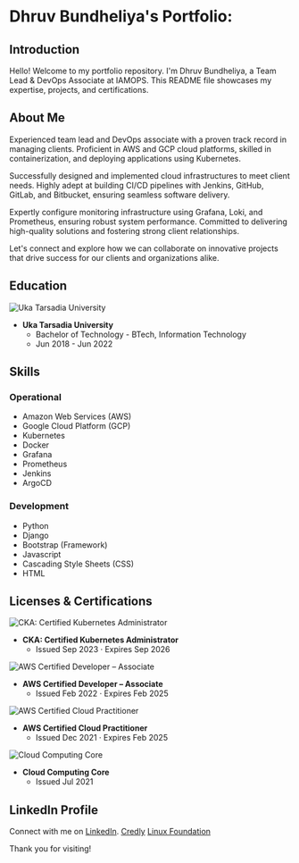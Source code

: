 # Dhruv Bundheliya's Portfolio:

## Introduction

Hello! Welcome to my portfolio repository. I'm Dhruv Bundheliya, a Team Lead & DevOps Associate at IAMOPS. This README file showcases my expertise, projects, and certifications.

## About Me

Experienced team lead and DevOps associate with a proven track record in managing clients. Proficient in AWS and GCP cloud platforms, skilled in containerization, and deploying applications using Kubernetes.

Successfully designed and implemented cloud infrastructures to meet client needs. Highly adept at building CI/CD pipelines with Jenkins, GitHub, GitLab, and Bitbucket, ensuring seamless software delivery.

Expertly configure monitoring infrastructure using Grafana, Loki, and Prometheus, ensuring robust system performance. Committed to delivering high-quality solutions and fostering strong client relationships.

Let's connect and explore how we can collaborate on innovative projects that drive success for our clients and organizations alike.

## Education

![Uka Tarsadia University](images/university_logo.png)

- **Uka Tarsadia University**
  - Bachelor of Technology - BTech, Information Technology
  - Jun 2018 - Jun 2022

## Skills

### Operational

- Amazon Web Services (AWS)
- Google Cloud Platform (GCP)
- Kubernetes
- Docker
- Grafana
- Prometheus
- Jenkins
- ArgoCD

### Development

- Python
- Django
- Bootstrap (Framework)
- Javascript
- Cascading Style Sheets (CSS)
- HTML


## Licenses & Certifications

![CKA: Certified Kubernetes Administrator](images/cka_certificate.png)
- **CKA: Certified Kubernetes Administrator**
  - Issued Sep 2023 · Expires Sep 2026

![AWS Certified Developer – Associate](images/aws_certified_developer_associate.png)
- **AWS Certified Developer – Associate**
  - Issued Feb 2022 · Expires Feb 2025

![AWS Certified Cloud Practitioner](images/aws_certified_cloud_practitioner.png)
- **AWS Certified Cloud Practitioner**
  - Issued Dec 2021 · Expires Feb 2025

![Cloud Computing Core](images/cloud_computing_core_certificate.png)
- **Cloud Computing Core**
  - Issued Jul 2021

## LinkedIn Profile

Connect with me on [LinkedIn](https://www.linkedin.com/in/dhruv-bundheliya-a50004287/).
[Credly](https://www.credly.com/users/dhruv-bundheliya)
[Linux Foundation](https://openprofile.dev/profile/dhruv.bundheliya)

Thank you for visiting!

